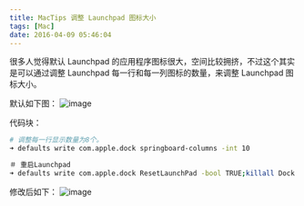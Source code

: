 ```yaml
---
title: MacTips 调整 Launchpad 图标大小
tags: [Mac]
date: 2016-04-09 05:46:04
---
```


很多人觉得默认 Launchpad 的应用程序图标很大，空间比较拥挤，不过这个其实是可以通过调整 Launchpad 每一行和每一列图标的数量，来调整 Launchpad 图标大小。

默认如下图：
![image](http://samzong.oss-cn-shenzhen.aliyuncs.com/2016%2F04%2FQQ20160408-1.jpg)

代码块：

```bash
# 调整每一行显示数量为8个。
➜ defaults write com.apple.dock springboard-columns -int 10

＃ 重启Launchpad
➜ defaults write com.apple.dock ResetLaunchPad -bool TRUE;killall Dock
```

修改后如下：
![image](http://samzong.oss-cn-shenzhen.aliyuncs.com/2016%2F04%2FQQ20160408-2.jpg)

